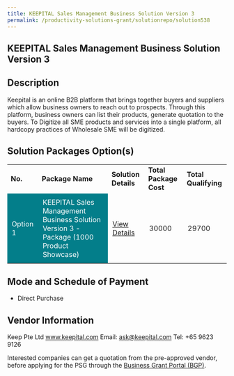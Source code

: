 ```yaml
---
title: KEEPITAL Sales Management Business Solution Version 3
permalink: /productivity-solutions-grant/solutionrepo/solution538
---
```


## KEEPITAL Sales Management Business Solution Version 3

## Description

Keepital is an online B2B platform that brings together buyers and suppliers which allow business owners to reach out to prospects. Through this platform, business owners can list their products, generate quotation to the buyers.
To Digitize all SME products and services into a single platform, all hardcopy practices of Wholesale SME will be digitized.


## Solution Packages Option(s)

<table>
<tr>
<td><b>No.</b></td>
<td><b>Package Name</b></td>
<td><b>Solution Details</b></td>
<td><b>Total Package Cost</b></td>
<td><b>Total Qualifying</b></td>
</tr>
<tr>
<td style='padding: 10px; background-color: #037E8A; color: #FFFFFF;'>Option 1</td>
<td style='padding: 10px; background-color: #037E8A; color: #FFFFFF;'>KEEPITAL Sales Management Business Solution Version 3 - Package (1000 Product Showcase)</td>
<td style='padding: 10px;'><a href='https://www.gobusiness.gov.sg/images/psg/Keep_20190044_Annex_3_20200625143301_Part_4.pdf' target='_blank'>View Details</a></td>
<td style='padding: 10px;'>30000</td>
<td style='padding: 10px;'>29700</td>
</tr>
</table>

## Mode and Schedule of Payment

 - Direct Purchase

## Vendor Information

 Keep Pte Ltd
www.keepital.com
Email: ask@keepital.com
Tel: +65 9623 9126

Interested companies can get a quotation from the pre-approved vendor, before applying for the PSG through the <a href='https://www.businessgrants.gov.sg/'>Business Grant Portal (BGP)</a>.

<script src="/jquery/resize-tables.js"></script>
